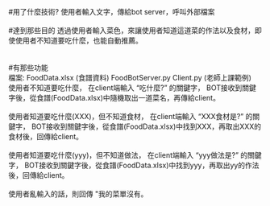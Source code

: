 #用了什麼技術?
使用者輸入文字，傳給bot server，呼叫外部檔案 
<br/>
<br/>
#達到那些目的
透過使用者輸入菜色，來讓使用者知道這道菜的作法以及食材，即使使用者不知道要吃什麼，也能自動推薦。	
<br/>
<br/>
#有那些功能	
檔案: FoodData.xlsx (食譜資料) FoodBotServer.py Client.py (老師上課範例)  
使用者不知道要吃什麼， 在client端輸入 “吃什麼?” 的關鍵字， BOT接收到關鍵字後，從食譜(FoodData.xlsx)中隨機取出一道菜名，再傳給client。
<br/>
<br/>
使用者知道要吃什麼(XXX)，但不知道食材， 在client端輸入 “XXX食材是?” 的關鍵字， BOT接收到關鍵字後，從食譜(FoodData.xlsx)中找到XXX，再取出XXX的食材後，回傳給client。
<br/>
<br/>
使用者知道要吃什麼(yyy)，但不知道做法， 在client端輸入 “yyy做法是?” 的關鍵字， BOT接收到關鍵字後，從食譜(FoodData.xlsx)中找到yyy，再取出yy的作法後，回傳給client。
<br/>
<br/>
使用者亂輸入的話，則回傳 "我的菜單沒有。
<br/>
